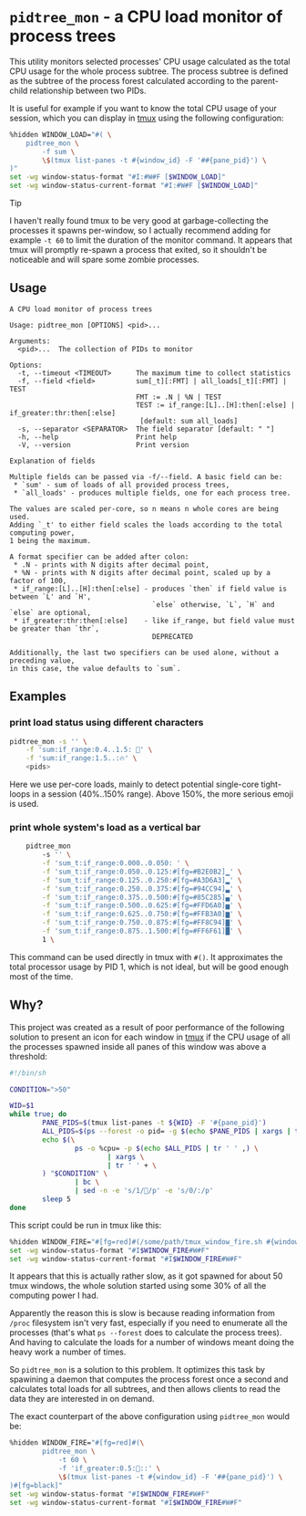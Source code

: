 # `pidtree_mon` - a CPU load monitor of process trees

This utility monitors selected processes' CPU usage calculated as the total CPU usage for the whole
process subtree. The process subtree is defined as the subtree of the process forest calculated
according to the parent-child relationship between two PIDs.

It is useful for example if you want to know the total CPU usage of your session, which you can
display in [tmux](https://github.com/tmux/tmux) using the following configuration:

```sh
%hidden WINDOW_LOAD="#( \
    pidtree_mon \
        -f sum \
        \$(tmux list-panes -t #{window_id} -F '##{pane_pid}') \
)"
set -wg window-status-format "#I:#W#F [$WINDOW_LOAD]"
set -wg window-status-current-format "#I:#W#F [$WINDOW_LOAD]"
```

> [!TIP]
> I haven't really found tmux to be very good at garbage-collecting the processes it spawns
> per-window, so I actually recommend adding for example `-t 60` to limit the duration of the
> monitor command. It appears that tmux will promptly re-spawn a process that exited, so it
> shouldn't be noticeable and will spare some zombie processes.

## Usage

```
A CPU load monitor of process trees

Usage: pidtree_mon [OPTIONS] <pid>...

Arguments:
  <pid>...  The collection of PIDs to monitor

Options:
  -t, --timeout <TIMEOUT>      The maximum time to collect statistics
  -f, --field <field>          sum[_t][:FMT] | all_loads[_t][:FMT] | TEST
                               FMT := .N | %N | TEST
                               TEST := if_range:[L]..[H]:then[:else] | if_greater:thr:then[:else]
                                [default: sum all_loads]
  -s, --separator <SEPARATOR>  The field separator [default: " "]
  -h, --help                   Print help
  -V, --version                Print version

Explanation of fields

Multiple fields can be passed via -f/--field. A basic field can be:
 * `sum' - sum of loads of all provided process trees,
 * `all_loads' - produces multiple fields, one for each process tree.

The values are scaled per-core, so n means n whole cores are being used.
Adding `_t' to either field scales the loads according to the total computing power,
1 being the maximum.

A format specifier can be added after colon:
 * .N - prints with N digits after decimal point,
 * %N - prints with N digits after decimal point, scaled up by a factor of 100,
 * if_range:[L]..[H]:then[:else] - produces `then` if field value is between `L' and `H',
                                   `else` otherwise, `L`, `H` and `else` are optional,
 * if_greater:thr:then[:else]    - like if_range, but field value must be greater than `thr`,
                                   DEPRECATED

Additionally, the last two specifiers can be used alone, without a preceding value,
in this case, the value defaults to `sum`.
```

## Examples

### print load status using different characters
```sh
pidtree_mon -s '' \
    -f 'sum:if_range:0.4..1.5: ' \
    -f 'sum:if_range:1.5..:🔥' \
    <pids>
```

Here we use per-core loads, mainly to detect potential single-core tight-loops in a session
(40%..150% range). Above 150%, the more serious emoji is used.

### print whole system's load as a vertical bar
```sh
    pidtree_mon
        -s '' \
        -f 'sum_t:if_range:0.000..0.050: ' \
        -f 'sum_t:if_range:0.050..0.125:#[fg=#B2E0B2]▁' \
        -f 'sum_t:if_range:0.125..0.250:#[fg=#A3D6A3]▂' \
        -f 'sum_t:if_range:0.250..0.375:#[fg=#94CC94]▃' \
        -f 'sum_t:if_range:0.375..0.500:#[fg=#85C285]▄' \
        -f 'sum_t:if_range:0.500..0.625:#[fg=#FFD6A0]▅' \
        -f 'sum_t:if_range:0.625..0.750:#[fg=#FFB3A0]▆' \
        -f 'sum_t:if_range:0.750..0.875:#[fg=#FF8C94]▇' \
        -f 'sum_t:if_range:0.875..1.500:#[fg=#FF6F61]█' \
        1 \
```

This command can be used directly in tmux with `#()`. It approximates the total processor usage by
PID 1, which is not ideal, but will be good enough most of the time.

## Why?

This project was created as a result of poor performance of the following solution to present an
icon for each window in [tmux](https://github.com/tmux/tmux) if the CPU usage of all the processes
spawned inside all panes of this window was above a threshold:

```sh
#!/bin/sh

CONDITION=">50"

WID=$1
while true; do
        PANE_PIDS=$(tmux list-panes -t ${WID} -F '#{pane_pid}')
        ALL_PIDS=$(ps --forest -o pid= -g $(echo $PANE_PIDS | xargs | tr ' ' ,))
        echo $(\
                ps -o %cpu= -p $(echo $ALL_PIDS | tr ' ' ,) \
                        | xargs \
                        | tr ' ' + \
        ) "$CONDITION" \
                | bc \
                | sed -n -e 's/1//p' -e 's/0/:/p'
        sleep 5
done
```

This script could be run in tmux like this:

```sh
%hidden WINDOW_FIRE="#[fg=red]#(/some/path/tmux_window_fire.sh #{window_id})#[fg=black]"
set -wg window-status-format "#I$WINDOW_FIRE#W#F"
set -wg window-status-current-format "#I$WINDOW_FIRE#W#F"
```

It appears that this is actually rather slow, as it got spawned for about 50 tmux windows, the whole
solution started using some 30% of all the computing power I had.

Apparently the reason this is slow is because reading information from `/proc` filesystem isn't very
fast, especially if you need to enumerate all the processes (that's what `ps --forest` does to
calculate the process trees). And having to calculate the loads for a number of windows meant doing
the heavy work a number of times.

So `pidtree_mon` is a solution to this problem. It optimizes this task by spawining a daemon that
computes the process forest once a second and calculates total loads for all subtrees, and then
allows clients to read the data they are interested in on demand.

The exact counterpart of the above configuration using `pidtree_mon` would be:

```sh
%hidden WINDOW_FIRE="#[fg=red]#(\
        pidtree_mon \
            -t 60 \
            -f 'if_greater:0.5:::' \
            \$(tmux list-panes -t #{window_id} -F '##{pane_pid}') \
)#[fg=black]"
set -wg window-status-format "#I$WINDOW_FIRE#W#F"
set -wg window-status-current-format "#I$WINDOW_FIRE#W#F"
```


